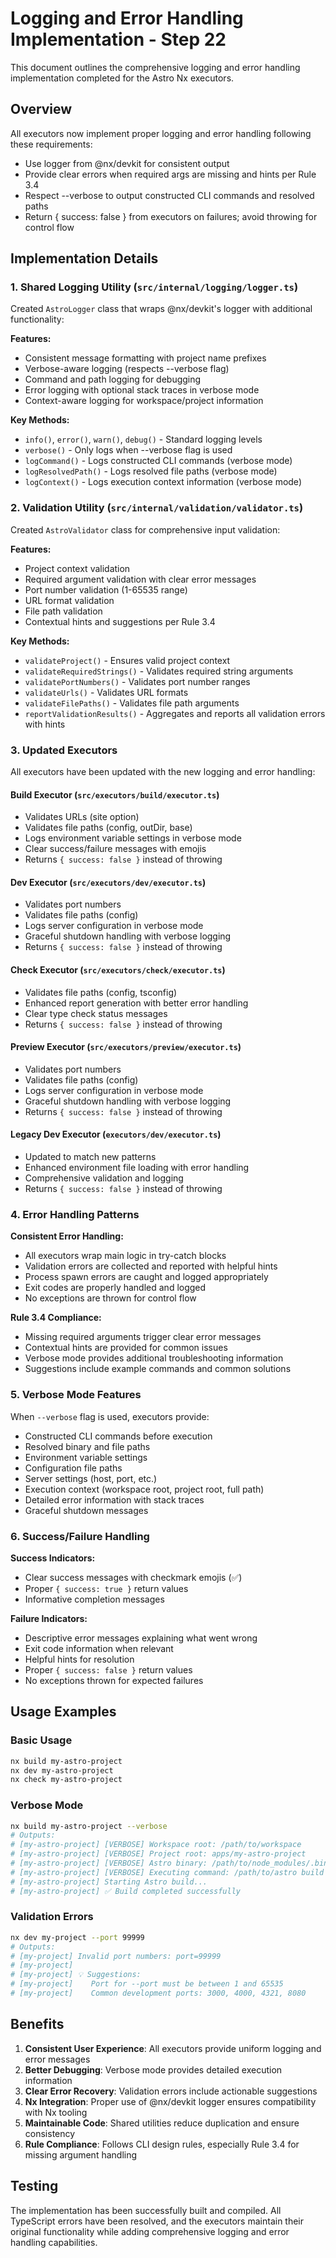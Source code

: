 # Logging and Error Handling Implementation - Step 22

This document outlines the comprehensive logging and error handling implementation completed for the Astro Nx executors.

## Overview

All executors now implement proper logging and error handling following these requirements:
- Use logger from @nx/devkit for consistent output
- Provide clear errors when required args are missing and hints per Rule 3.4
- Respect --verbose to output constructed CLI commands and resolved paths
- Return { success: false } from executors on failures; avoid throwing for control flow

## Implementation Details

### 1. Shared Logging Utility (`src/internal/logging/logger.ts`)

Created `AstroLogger` class that wraps @nx/devkit's logger with additional functionality:

**Features:**
- Consistent message formatting with project name prefixes
- Verbose-aware logging (respects --verbose flag)
- Command and path logging for debugging
- Error logging with optional stack traces in verbose mode
- Context-aware logging for workspace/project information

**Key Methods:**
- `info()`, `error()`, `warn()`, `debug()` - Standard logging levels
- `verbose()` - Only logs when --verbose flag is used
- `logCommand()` - Logs constructed CLI commands (verbose mode)
- `logResolvedPath()` - Logs resolved file paths (verbose mode)
- `logContext()` - Logs execution context information (verbose mode)

### 2. Validation Utility (`src/internal/validation/validator.ts`)

Created `AstroValidator` class for comprehensive input validation:

**Features:**
- Project context validation
- Required argument validation with clear error messages
- Port number validation (1-65535 range)
- URL format validation
- File path validation
- Contextual hints and suggestions per Rule 3.4

**Key Methods:**
- `validateProject()` - Ensures valid project context
- `validateRequiredStrings()` - Validates required string arguments
- `validatePortNumbers()` - Validates port number ranges
- `validateUrls()` - Validates URL formats
- `validateFilePaths()` - Validates file path arguments
- `reportValidationResults()` - Aggregates and reports all validation errors with hints

### 3. Updated Executors

All executors have been updated with the new logging and error handling:

#### Build Executor (`src/executors/build/executor.ts`)
- Validates URLs (site option)
- Validates file paths (config, outDir, base)
- Logs environment variable settings in verbose mode
- Clear success/failure messages with emojis
- Returns `{ success: false }` instead of throwing

#### Dev Executor (`src/executors/dev/executor.ts`)
- Validates port numbers
- Validates file paths (config)
- Logs server configuration in verbose mode
- Graceful shutdown handling with verbose logging
- Returns `{ success: false }` instead of throwing

#### Check Executor (`src/executors/check/executor.ts`)
- Validates file paths (config, tsconfig)
- Enhanced report generation with better error handling
- Clear type check status messages
- Returns `{ success: false }` instead of throwing

#### Preview Executor (`src/executors/preview/executor.ts`)
- Validates port numbers
- Validates file paths (config)
- Logs server configuration in verbose mode
- Graceful shutdown handling with verbose logging
- Returns `{ success: false }` instead of throwing

#### Legacy Dev Executor (`executors/dev/executor.ts`)
- Updated to match new patterns
- Enhanced environment file loading with error handling
- Comprehensive validation and logging
- Returns `{ success: false }` instead of throwing

### 4. Error Handling Patterns

**Consistent Error Handling:**
- All executors wrap main logic in try-catch blocks
- Validation errors are collected and reported with helpful hints
- Process spawn errors are caught and logged appropriately
- Exit codes are properly handled and logged
- No exceptions are thrown for control flow

**Rule 3.4 Compliance:**
- Missing required arguments trigger clear error messages
- Contextual hints are provided for common issues
- Verbose mode provides additional troubleshooting information
- Suggestions include example commands and common solutions

### 5. Verbose Mode Features

When `--verbose` flag is used, executors provide:
- Constructed CLI commands before execution
- Resolved binary and file paths
- Environment variable settings
- Configuration file paths
- Server settings (host, port, etc.)
- Execution context (workspace root, project root, full path)
- Detailed error information with stack traces
- Graceful shutdown messages

### 6. Success/Failure Handling

**Success Indicators:**
- Clear success messages with checkmark emojis (✅)
- Proper `{ success: true }` return values
- Informative completion messages

**Failure Indicators:**
- Descriptive error messages explaining what went wrong
- Exit code information when relevant
- Helpful hints for resolution
- Proper `{ success: false }` return values
- No exceptions thrown for expected failures

## Usage Examples

### Basic Usage
```bash
nx build my-astro-project
nx dev my-astro-project
nx check my-astro-project
```

### Verbose Mode
```bash
nx build my-astro-project --verbose
# Outputs:
# [my-astro-project] [VERBOSE] Workspace root: /path/to/workspace
# [my-astro-project] [VERBOSE] Project root: apps/my-astro-project
# [my-astro-project] [VERBOSE] Astro binary: /path/to/node_modules/.bin/astro
# [my-astro-project] [VERBOSE] Executing command: /path/to/astro build (in /full/path)
# [my-astro-project] Starting Astro build...
# [my-astro-project] ✅ Build completed successfully
```

### Validation Errors
```bash
nx dev my-project --port 99999
# Outputs:
# [my-project] Invalid port numbers: port=99999
# [my-project] 
# [my-project] 💡 Suggestions:
# [my-project]    Port for --port must be between 1 and 65535
# [my-project]    Common development ports: 3000, 4000, 4321, 8080
```

## Benefits

1. **Consistent User Experience**: All executors provide uniform logging and error messages
2. **Better Debugging**: Verbose mode provides detailed execution information
3. **Clear Error Recovery**: Validation errors include actionable suggestions
4. **Nx Integration**: Proper use of @nx/devkit logger ensures compatibility with Nx tooling
5. **Maintainable Code**: Shared utilities reduce duplication and ensure consistency
6. **Rule Compliance**: Follows CLI design rules, especially Rule 3.4 for missing argument handling

## Testing

The implementation has been successfully built and compiled. All TypeScript errors have been resolved, and the executors maintain their original functionality while adding comprehensive logging and error handling capabilities.
